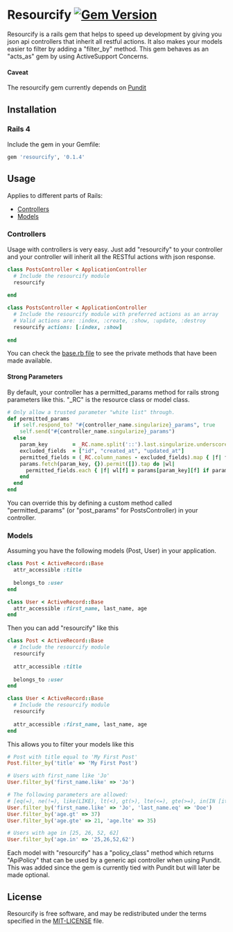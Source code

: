 # Resourcify [![Gem Version](https://badge.fury.io/rb/resourcify.png)](http://badge.fury.io/rb/resourcify)

Resourcify is a rails gem that helps to speed up development by giving you json api controllers that inherit all restful actions. It also makes your models easier to filter by adding a "filter_by" method. This gem behaves as an "acts_as" gem by using ActiveSupport Concerns.

#### Caveat
The resourcify gem currently depends on [Pundit](https://github.com/elabs/pundit)

## Installation

### Rails 4

Include the gem in your Gemfile:

```ruby
gem 'resourcify', '0.1.4'
```

## Usage

Applies to different parts of Rails:

* [Controllers](#controllers)
* [Models](#models)

### Controllers

Usage with controllers is very easy. Just add "resourcify" to your controller and your controller will inherit all the RESTful actions with json response.

```ruby
class PostsController < ApplicationController
  # Include the resourcify module
  resourcify
  
end
```
```ruby
class PostsController < ApplicationController
  # Include the resourcify module with preferred actions as an array
  # Valid actions are: :index, :create, :show, :update, :destroy
  resourcify actions: [:index, :show]
  
end
```

You can check the [base.rb file](https://github.com/stephenbaidu/resourcify/blob/master/lib/resourcify/controller/base.rb) to see the private methods that have been made available.

#### Strong Parameters

By default, your controller has a permitted_params method for rails strong parameters like this. "_RC" is the resource class or model class.

```ruby
# Only allow a trusted parameter "white list" through.
def permitted_params
  if self.respond_to? "#{controller_name.singularize}_params", true
    self.send("#{controller_name.singularize}_params")
  else
    param_key        = _RC.name.split('::').last.singularize.underscore.to_sym
    excluded_fields  = ["id", "created_at", "updated_at"]
    permitted_fields = (_RC.column_names - excluded_fields).map { |f| f.to_sym }
    params.fetch(param_key, {}).permit([]).tap do |wl|
      permitted_fields.each { |f| wl[f] = params[param_key][f] if params[param_key].key?(f) }
    end
  end
end
```
You can override this by defining a custom method called "permitted_params" (or "post_params" for PostsController) in your controller.

### Models

Assuming you have the following models (Post, User) in your application.

```ruby
class Post < ActiveRecord::Base
  attr_accessible :title
  
  belongs_to :user
end

class User < ActiveRecord::Base
  attr_accessible :first_name, last_name, age
end
```

Then you can add "resourcify" like this

```ruby
class Post < ActiveRecord::Base
  # Include the resourcify module
  resourcify
  
  attr_accessible :title
  
  belongs_to :user
end

class User < ActiveRecord::Base
  # Include the resourcify module
  resourcify
  
  attr_accessible :first_name, last_name, age
end
```

This allows you to filter your models like this
```ruby
# Post with title equal to 'My First Post'
Post.filter_by('title' => 'My First Post')

# Users with first_name like 'Jo'
User.filter_by('first_name.like' => 'Jo')

# The following parameters are allowed:
# [eq(=), ne(!=), like(LIKE), lt(<), gt(>), lte(<=), gte(>=), in(IN [items]), nin(NOT IN [items])]
User.filter_by('first_name.like' => 'Jo', 'last_name.eq' => 'Doe')
User.filter_by('age.gt' => 37)
User.filter_by('age.gte' => 21, 'age.lte' => 35)

# Users with age in [25, 26, 52, 62] 
User.filter_by('age.in' => '25,26,52,62')
```

Each model with  "resourcify" has a "policy_class" method which returns "ApiPolicy" that can be used by a generic api controller when using Pundit. This was added since the gem is currently tied with Pundit but will later be made optional.

## License

Resourcify is free software, and may be redistributed under the terms specified in the [MIT-LICENSE](MIT-LICENSE) file.